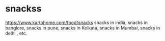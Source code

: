 # snackss
https://www.kartohome.com/food/snacks snacks  in india, snacks  in banglore, snacks in pune, snacks in Kolkata, snacks in Mumbai, snacks in delhi , etc.
